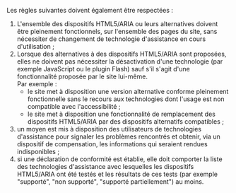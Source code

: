 Les règles suivantes doivent également être respectées :

1.  L'ensemble des dispositifs HTML5/ARIA ou leurs alternatives doivent être pleinement fonctionnels, sur l'ensemble des pages du site, sans nécessiter de changement de technologie d'assistance en cours d'utilisation ;
2.  Lorsque des alternatives à des dispositifs HTML5/ARIA sont proposées, elles ne doivent pas nécessiter la désactivation d'une technologie (par exemple JavaScript ou le plugin Flash) sauf s'il s'agit d'une fonctionnalité proposée par le site lui-même.  
     Par exemple :
    *   le site met à disposition une version alternative conforme pleinement fonctionnelle sans le recours aux technologies dont l'usage est non compatible avec l'accessibilité ;
    *   le site met à disposition une fonctionnalité de remplacement des dispositifs HTML5/ARIA par des dispositifs alternatifs compatibles ;
3.  un moyen est mis à disposition des utilisateurs de technologies d'assistance pour signaler les problèmes rencontrés et obtenir, via un dispositif de compensation, les informations qui seraient rendues indisponibles ;
4.  si une déclaration de conformité est établie, elle doit comporter la liste des technologies d'assistance avec lesquelles les dispositifs HTML5/ARIA ont été testés et les résultats de ces tests (par exemple "supporté", "non supporté", "supporté partiellement") au moins.
